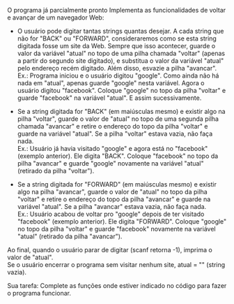O programa já parcialmente pronto Implementa as funcionalidades de voltar e avançar de um navegador Web:

* O usuário pode digitar tantas strings quantas desejar. A cada string que não for "BACK" ou "FORWARD", consideraremos como se esta string digitada fosse um site da Web. Sempre que isso acontecer, guarde o valor da variável "atual" no topo de uma pilha chamada "voltar" (apenas a partir do segundo site digitado), e substitua o valor da variável "atual" pelo endereço recém digitado. Além disso, esvazie a pilha "avancar".  
Ex.: Programa iniciou e o usuário digitou "google". Como ainda não há nada em "atual", apenas guarde "google" nesta variável. Agora o usuário digitou "facebook". Coloque "google" no topo da pilha "voltar" e guarde "facebook" na variável "atual". E assim sucessivamente.  

* Se a string digitada for "BACK" (em maiúsculas mesmo) e existir algo na pilha "voltar", guarde o valor de "atual" no topo de uma segunda pilha chamada "avancar" e retire o endereço do topo da pilha "voltar" e guarde na variável "atual". Se a pilha "voltar" estava vazia, não faça nada.  
Ex.: Usuário já havia visitado "google" e agora está no "facebook" (exemplo anterior). Ele digita "BACK". Coloque "facebook" no topo da pilha "avancar" e guarde "google" novamente na variável "atual" (retirado da pilha "voltar").  

* Se a string digitada for "FORWARD" (em maiúsculas mesmo) e existir algo na pilha "avancar", guarde o valor de "atual" no topo da pilha "voltar" e retire o endereço do topo da pilha "avancar" e guarde na variável "atual". Se a pilha "avancar" estava vazia, não faça nada.  
Ex.: Usuário acabou de voltar pro "google" depois de ter visitado "facebook" (exemplo anterior). Ele digita "FORWARD". Coloque "google" no topo da pilha "voltar" e guarde "facebook" novamente na variável "atual" (retirado da pilha "avancar").  

Ao final, quando o usuário parar de digitar (scanf retorna -1), imprima o valor de "atual".  
Se o usuário encerrar o programa sem visitar nenhum site, atual = "" (string vazia).  
 
Sua tarefa: Complete as funções onde estiver indicado no código para fazer o programa funcionar.
